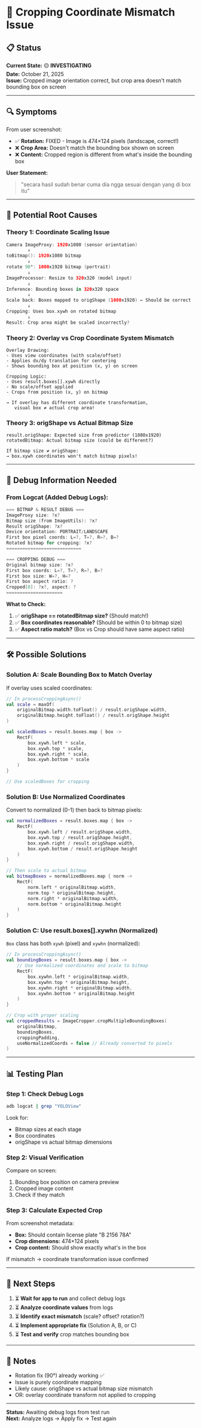 # 🐛 Cropping Coordinate Mismatch Issue

## 📋 Status

**Current State:** 🟡 **INVESTIGATING**  
**Date:** October 21, 2025  
**Issue:** Cropped image orientation correct, but crop area doesn't match bounding box on screen

---

## 🔍 Symptoms

From user screenshot:
- ✅ **Rotation:** FIXED - Image is 474×124 pixels (landscape, correct!)  
- ❌ **Crop Area:** Doesn't match the bounding box shown on screen
- ❌ **Content:** Cropped region is different from what's inside the bounding box

**User Statement:**
> "secara hasil sudah benar cuma dia ngga sesuai dengan yang di box itu"

---

## 🎯 Potential Root Causes

### Theory 1: **Coordinate Scaling Issue**
```kotlin
Camera ImageProxy: 1920x1080 (sensor orientation)
        ↓
toBitmap(): 1920x1080 bitmap
        ↓
rotate 90°: 1080x1920 bitmap (portrait)
        ↓
ImageProcessor: Resize to 320x320 (model input)
        ↓
Inference: Bounding boxes in 320x320 space
        ↓
Scale back: Boxes mapped to origShape (1080x1920) ← Should be correct
        ↓
Cropping: Uses box.xywh on rotated bitmap
        ↓
Result: Crop area might be scaled incorrectly?
```

### Theory 2: **Overlay vs Crop Coordinate System Mismatch**
```
Overlay Drawing:
- Uses view coordinates (with scale/offset)
- Applies dx/dy translation for centering
- Shows bounding box at position (x, y) on screen

Cropping Logic:
- Uses result.boxes[].xywh directly
- No scale/offset applied
- Crops from position (x, y) on bitmap

→ If overlay has different coordinate transformation, 
   visual box ≠ actual crop area!
```

### Theory 3: **origShape vs Actual Bitmap Size**
```
result.origShape: Expected size from predictor (1080x1920)
rotatedBitmap: Actual bitmap size (could be different?)

If bitmap size ≠ origShape:
→ box.xywh coordinates won't match bitmap pixels!
```

---

## 🔬 Debug Information Needed

### From Logcat (Added Debug Logs):

```kotlin
=== BITMAP & RESULT DEBUG ===
ImageProxy size: ?x?
Bitmap size (from ImageUtils): ?x?
Result origShape: ?x?
Device orientation: PORTRAIT/LANDSCAPE
First box pixel coords: L=?, T=?, R=?, B=?
Rotated bitmap for cropping: ?x?
============================

=== CROPPING DEBUG ===
Original bitmap size: ?x?
First box coords: L=?, T=?, R=?, B=?
First box size: W=?, H=?
First box aspect ratio: ?
Cropped[0]: ?x?, aspect: ?
=====================
```

**What to Check:**
1. ✅ **origShape == rotatedBitmap size?** (Should match!)
2. ✅ **Box coordinates reasonable?** (Should be within 0 to bitmap size)
3. ✅ **Aspect ratio match?** (Box vs Crop should have same aspect ratio)

---

## 🛠️ Possible Solutions

### Solution A: **Scale Bounding Box to Match Overlay**

If overlay uses scaled coordinates:

```kotlin
// In processCroppingAsync()
val scale = maxOf(
    originalBitmap.width.toFloat() / result.origShape.width,
    originalBitmap.height.toFloat() / result.origShape.height
)

val scaledBoxes = result.boxes.map { box ->
    RectF(
        box.xywh.left * scale,
        box.xywh.top * scale,
        box.xywh.right * scale,
        box.xywh.bottom * scale
    )
}

// Use scaledBoxes for cropping
```

### Solution B: **Use Normalized Coordinates**

Convert to normalized (0-1) then back to bitmap pixels:

```kotlin
val normalizedBoxes = result.boxes.map { box ->
    RectF(
        box.xywh.left / result.origShape.width,
        box.xywh.top / result.origShape.height,
        box.xywh.right / result.origShape.width,
        box.xywh.bottom / result.origShape.height
    )
}

// Then scale to actual bitmap
val bitmapBoxes = normalizedBoxes.map { norm ->
    RectF(
        norm.left * originalBitmap.width,
        norm.top * originalBitmap.height,
        norm.right * originalBitmap.width,
        norm.bottom * originalBitmap.height
    )
}
```

### Solution C: **Use result.boxes[].xywhn (Normalized)**

`Box` class has both `xywh` (pixel) and `xywhn` (normalized):

```kotlin
// In processCroppingAsync()
val boundingBoxes = result.boxes.map { box -> 
    // Use normalized coordinates and scale to bitmap
    RectF(
        box.xywhn.left * originalBitmap.width,
        box.xywhn.top * originalBitmap.height,
        box.xywhn.right * originalBitmap.width,
        box.xywhn.bottom * originalBitmap.height
    )
}

// Crop with proper scaling
val croppedResults = ImageCropper.cropMultipleBoundingBoxes(
    originalBitmap,
    boundingBoxes,
    croppingPadding,
    useNormalizedCoords = false // Already converted to pixels
)
```

---

## 📊 Testing Plan

### Step 1: Check Debug Logs
```bash
adb logcat | grep "YOLOView"
```

Look for:
- Bitmap sizes at each stage
- Box coordinates
- origShape vs actual bitmap dimensions

### Step 2: Visual Verification

Compare on screen:
1. Bounding box position on camera preview
2. Cropped image content
3. Check if they match

### Step 3: Calculate Expected Crop

From screenshot metadata:
- **Box:** Should contain license plate "B 2156 78A"
- **Crop dimensions:** 474×124 pixels
- **Crop content:** Should show exactly what's in the box

If mismatch → coordinate transformation issue confirmed

---

## 🎯 Next Steps

1. ⏳ **Wait for app to run** and collect debug logs
2. ⏳ **Analyze coordinate values** from logs
3. ⏳ **Identify exact mismatch** (scale? offset? rotation?)
4. ⏳ **Implement appropriate fix** (Solution A, B, or C)
5. ⏳ **Test and verify** crop matches bounding box

---

## 📝 Notes

- Rotation fix (90°) already working ✅
- Issue is purely coordinate mapping
- Likely cause: origShape vs actual bitmap size mismatch
- OR: overlay coordinate transform not applied to cropping

---

**Status:** Awaiting debug logs from test run  
**Next:** Analyze logs → Apply fix → Test again
